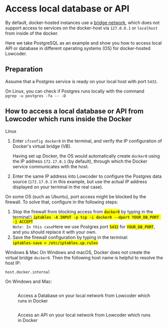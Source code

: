 # Access local database or API

By default, docker-hosted instances use a [bridge network](https://docs.docker.com/network/bridge/), which does not support access to services on the docker-host via `127.0.0.1` or `localhost` from inside of the docker.

Here we take PostgreSQL as an example and show you how to access local API or database in different operating systems (OS) for docker-hosted Lowcoder.

## Preparation

Assume that a Postgres service is ready on your local host with port `5432`.

On Linux, you can check if Postgres runs locally with the command\
`pgrep -u postgres -fa -- -D`

## How to access a local database or API from Lowcoder which runs inside the Docker

Linux

1.  Enter `ifconfig docker0` in the terminal, and verify the IP configuration of Docker's virtual bridge (VB).

    Having set up Docker, the OS would automatically create `docker0` using the IP address `172.17.0.1` (by default), through which the Docker service communicates with the host.
2. Enter the same IP address into Lowcoder to configure the Postgres data source (`172.17.0.1` in this example, but use the actual IP address displayed on your terminal in the real case).

On some OS (such as Ubuntu), port access might be blocked by the firewall. To solve that, configure in the following steps:

1. Stop the firewall from blocking access from <mark style="background-color:yellow;">`docker0`</mark> by typing in the terminal:\ <mark style="background-color:yellow;">`iptables -A INPUT -p tcp -i docker0 --dport YOUR_DB_PORT -j ACCEPT`</mark>\
   `Note: In this case`Here we use Postgres port <mark style="background-color:yellow;">`5432`</mark> for <mark style="background-color:yellow;">`YOUR_DB_PORT`</mark>, and you should replace it with your own.
2. Save the firewall configuration by typing in the terminal:\
   <mark style="background-color:yellow;">`iptables-save > /etc/iptables.up.rules`</mark>

Windows & Mac On Windows and macOS, Docker does not create the virtual bridge `docker0`. Then the following host name is helpful to resolve the host IP:

```
host.docker.internal
```

On Windows and Mac:

<figure><img src="../../.gitbook/assets/Local Database via Docker Network.png" alt=""><figcaption><p>Access a Database on your local network from Lowcoder which runs in Docker</p></figcaption></figure>

<figure><img src="../../.gitbook/assets/Local API via Docker Network.png" alt=""><figcaption><p>Access an API on your local network from Lowcoder which runs in Docker</p></figcaption></figure>

